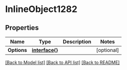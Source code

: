 # InlineObject1282

## Properties

Name | Type | Description | Notes
------------ | ------------- | ------------- | -------------
**Options** | [**interface{}**](.md) |  | [optional] 

[[Back to Model list]](../README.md#documentation-for-models) [[Back to API list]](../README.md#documentation-for-api-endpoints) [[Back to README]](../README.md)


